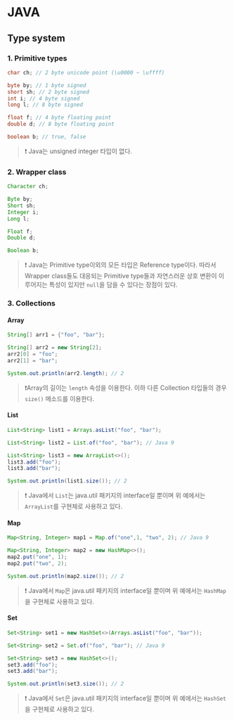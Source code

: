 # JAVA

## Type system

### 1. Primitive types

```java
char ch; // 2 byte unicode point (\u0000 ~ \uffff)

byte by; // 1 byte signed
short sh; // 2 byte signed
int i; // 4 byte signed
long l; // 8 byte signed

float f; // 4 byte floating point
double d; // 8 byte floating point

boolean b; // true, false
```

> ❗ Java는 unsigned integer 타입이 없다.

### 2. Wrapper class

```java
Character ch;

Byte by;
Short sh;
Integer i;
Long l;

Float f;
Double d;

Boolean b;
```

> ❗ Java는 Primitive type이외의 모든 타입은 Reference type이다. 따라서 Wrapper class들도 대응되는 Primitive type들과 자연스러운 상호 변환이 이루어지는 특성이 있지만 `null`을 담을 수 있다는 장점이 있다.

### 3. Collections

#### Array

```java
String[] arr1 = {"foo", "bar"};

String[] arr2 = new String[2];
arr2[0] = "foo";
arr2[1] = "bar";

System.out.println(arr2.length); // 2
```
> ❗Array의 길이는 `length` 속성을 이용한다. 이하 다른 Collection 타입들의 경우 `size()` 메소드를 이용한다.

#### List

```java
List<String> list1 = Arrays.asList("foo", "bar");

List<String> list2 = List.of("foo", "bar"); // Java 9

List<String> list3 = new ArrayList<>();
list3.add("foo");
list3.add("bar");

System.out.println(list1.size()); // 2
```

> ❗ Java에서 `List`는 java.util 패키지의 interface일 뿐이며 위 예에서는 `ArrayList`를 구현체로 사용하고 있다.

#### Map

```java
Map<String, Integer> map1 = Map.of("one",1, "two", 2); // Java 9

Map<String, Integer> map2 = new HashMap<>();
map2.put("one", 1);
map2.put("two", 2);

System.out.println(map2.size()); // 2
```

> ❗ Java에서 `Map`은 java.util 패키지의 interface일 뿐이며 위 예에서는 `HashMap`을 구현체로 사용하고 있다.

#### Set

```java
Set<String> set1 = new HashSet<>(Arrays.asList("foo", "bar"));

Set<String> set2 = Set.of("foo", "bar"); // Java 9

Set<String> set3 = new HashSet<>();
set3.add("foo");
set3.add("bar");

System.out.println(set3.size()); // 2
```

> ❗ Java에서 `Set`은 java.util 패키지의 interface일 뿐이며 위 예에서는 `HashSet`을 구현체로 사용하고 있다.
